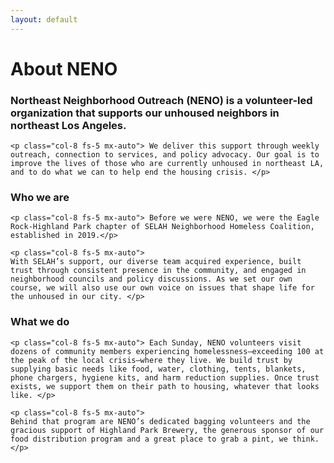 ```yaml
---
layout: default
---
```


<div class="p-5 bg-dark rounded-3 text-light">
	<div class="container-fluid py-5 text-center">
		<h1 class="display-5 fw-bold">About NENO </h1>
	</div>
</div>

<div class="col-10 py-2 mx-auto">
	<h3 class="text-secondary col-8 mx-auto text-start my-4 fw-bold">Northeast Neighborhood Outreach (NENO) is a volunteer-led organization that supports our unhoused neighbors in northeast Los Angeles.</h3>

	<p class="col-8 fs-5 mx-auto"> We deliver this support through weekly outreach, connection to services, and policy advocacy. Our goal is to improve the lives of those who are currently unhoused in northeast LA, and to do what we can to help end the housing crisis. </p>
</div>

<div class="col-10 mx-auto py-2 rounded-3 bg-accent">
	<h3 class="text-dark col-8 my-4 text-bold mx-auto">Who we are</h3>

	<p class="col-8 fs-5 mx-auto"> Before we were NENO, we were the Eagle Rock-Highland Park chapter of SELAH Neighborhood Homeless Coalition, established in 2019.</p>

	<p class="col-8 fs-5 mx-auto">
	With SELAH’s support, our diverse team acquired experience, built trust through consistent presence in the community, and engaged in neighborhood councils and policy discussions. As we set our own course, we will also use our own voice on issues that shape life for the unhoused in our city. </p>
</div>

<div class="col-10 mx-auto py-2">
	<h3 class="col-8 my-4 mx-auto text-secondary text-bold">What we do</h3>

	<p class="col-8 fs-5 mx-auto"> Each Sunday, NENO volunteers visit dozens of community members experiencing homelessness—exceeding 100 at the peak of the local crisis—where they live. We build trust by supplying basic needs like food, water, clothing, tents, blankets, phone chargers, hygiene kits, and harm reduction supplies. Once trust exists, we support them on their path to housing, whatever that looks like. </p>

	<p class="col-8 fs-5 mx-auto">
	Behind that program are NENO’s dedicated bagging volunteers and the gracious support of Highland Park Brewery, the generous sponsor of our food distribution program and a great place to grab a pint, we think.</p>
</div>
